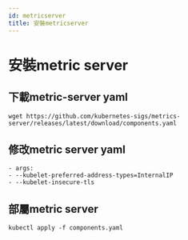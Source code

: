 ```yaml
---
id: metricserver
title: 安裝metricserver
---
```

# 安裝metric server
## 下載metric-server yaml
```
wget https://github.com/kubernetes-sigs/metrics-server/releases/latest/download/components.yaml
```
## 修改metric server yaml
```
- args:
- --kubelet-preferred-address-types=InternalIP
- --kubelet-insecure-tls
```
## 部屬metric server
```
kubectl apply -f components.yaml
```